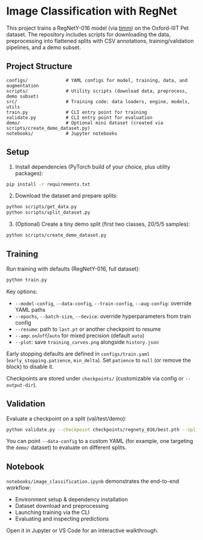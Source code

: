 
# Image Classification with RegNet

This project trains a RegNetY-016 model (via [timm](https://github.com/huggingface/pytorch-image-models)) on the Oxford-IIIT Pet dataset. The repository includes scripts for downloading the data, preprocessing into flattened splits with CSV annotations, training/validation pipelines, and a demo subset.

## Project Structure

```
configs/              # YAML configs for model, training, data, and augmentation
scripts/              # Utility scripts (download data, preprocess, demo subset)
src/                  # Training code: data loaders, engine, models, utils
train.py              # CLI entry point for training
validate.py           # CLI entry point for evaluation
demo/                 # Optional mini dataset (created via scripts/create_demo_dataset.py)
notebooks/            # Jupyter notebooks
```

## Setup

1. Install dependencies (PyTorch build of your choice, plus utility packages):

```bash
pip install -r requirements.txt
```

2. Download the dataset and prepare splits:

```bash
python scripts/get_data.py
python scripts/split_dataset.py
```

3. (Optional) Create a tiny demo split (first two classes, 20/5/5 samples):

```bash
python scripts/create_demo_dataset.py
```

## Training

Run training with defaults (RegNetY-016, full dataset):

```bash
python train.py
```

Key options:

- `--model-config`, `--data-config`, `--train-config`, `--aug-config`: override YAML paths
- `--epochs`, `--batch-size`, `--device`: override hyperparameters from train config
- `--resume`: path to `last.pt` or another checkpoint to resume
- `--amp`: `on`/`off`/`auto` for mixed precision (default `auto`)
- `--plot`: save `training_curves.png` alongside `history.json`

Early stopping defaults are defined in `configs/train.yaml` (`early_stopping.patience`, `min_delta`). Set `patience` to `null` (or remove the block) to disable it.

Checkpoints are stored under `checkpoints/` (customizable via config or `--output-dir`).

## Validation

Evaluate a checkpoint on a split (val/test/demo):

```bash
python validate.py --checkpoint checkpoints/regnety_016/best.pth --split val
```

You can point `--data-config` to a custom YAML (for example, one targeting the `demo/` dataset) to evaluate on different splits.

## Notebook

`notebooks/image_classification.ipynb` demonstrates the end-to-end workflow:

- Environment setup & dependency installation
- Dataset download and preprocessing
- Launching training via the CLI
- Evaluating and inspecting predictions

Open it in Jupyter or VS Code for an interactive walkthrough.
